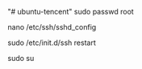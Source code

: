 "# ubuntu-tencent" 
sudo passwd root

nano /etc/ssh/sshd_config

sudo /etc/init.d/ssh restart

sudo su
